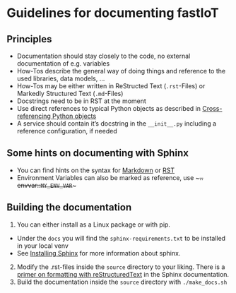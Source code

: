 # Guidelines for documenting fastIoT

## Principles

* Documentation should stay closely to the code, no external documentation of e.g. variables
* How-Tos describe the general way of doing things and reference to the used libraries, data models, …
* How-Tos may be either written in ReStructed Text (`.rst`-Files) or Markedly Structured Text (`.md`-Files)
* Docstrings need to be in RST at the moment
* Use direct references to typical Python objects as described in [Cross-referencing Python objects](https://www.sphinx-doc.org/en/master/usage/restructuredtext/domains.html#cross-referencing-python-objects)
* A service should contain it’s docstring in the `__init__.py` including a reference configuration, if needed

## Some hints on documenting with Sphinx

* You can find hints on the syntax for [Markdown](https://myst-parser.readthedocs.io) or [RST](https://www.sphinx-doc.org/en/master/usage/restructuredtext/index.html)
* Environment Variables can also be marked as reference, use ~~~.. envvar::`MY_ENV_VAR`~~~ 


## Building the documentation

1. You can either install as a Linux package or with pip.
  - Under the `docs` you will find the `sphinx-requirements.txt` to be installed in your local venv
  - See [Installing Sphinx](https://www.sphinx-doc.org/en/master/usage/installation.html) for more information about sphinx.
2. Modify the .rst-files inside the `source` directory to your liking. There is a [primer on formatting with reStructuredText](https://www.sphinx-doc.org/en/master/usage/restructuredtext/basics.html) in the Sphinx documentation.
3. Build the documentation inside the `source` directory with `./make_docs.sh`